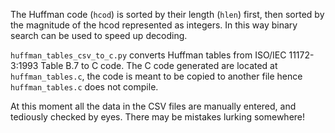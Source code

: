 The Huffman code (`hcod`) is sorted by their length (`hlen`) first, then sorted by the magnitude of the hcod represented as integers. In this way binary search can be used to speed up decoding.

`huffman_tables_csv_to_c.py` converts Huffman tables from ISO/IEC 11172-3:1993 Table B.7 to C code. The C code generated are located at `huffman_tables.c`, the code is meant to be copied to another file hence `huffman_tables.c` does not compile.

At this moment all the data in the CSV files are manually entered, and tediously checked by eyes. There may be mistakes lurking somewhere!